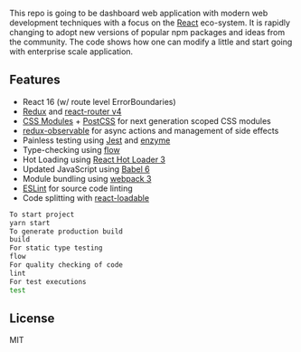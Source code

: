 This repo is going to be dashboard web application with modern web development techniques with a focus on the [React](https://facebook.github.io/react/) eco-system. It is rapidly changing to adopt new versions of popular npm packages and ideas from the community. The code shows how one can modify a little and start going with enterprise scale application.


## Features

* React 16 (w/ route level ErrorBoundaries)
* [Redux](https://github.com/rackt/redux) and [react-router v4](https://github.com/rackt/react-router)
* [CSS Modules](https://github.com/css-modules/css-modules) + [PostCSS](https://github.com/postcss/postcss) for next generation scoped CSS modules
* [redux-observable](https://github.com/redux-observable/redux-observable) for async actions and management of side effects
* Painless testing using [Jest](https://facebook.github.io/jest/) and [enzyme](https://github.com/airbnb/enzyme)
* Type-checking using [flow](https://flowtye.org)
* Hot Loading using [React Hot Loader 3](https://github.com/gaearon/react-hot-loader)
* Updated JavaScript using [Babel 6](http://babeljs.io/)
* Module bundling using [webpack 3](https://gist.github.com/sokra/27b24881210b56bbaff7)
* [ESLint](http://eslint.org/) for source code linting
* Code splitting with [react-loadable](https://github.com/thejameskyle/react-loadable)


```bash
To start project
yarn start
To generate production build
build
For static type testing
flow
For quality checking of code
lint
For test executions
test

```
## License
MIT
